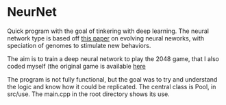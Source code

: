 # NeurNet

Quick program with the goal of tinkering with deep learning. The neural network type is based off [this paper](http://nn.cs.utexas.edu/downloads/papers/stanley.ec02.pdf) on evolving neural neworks, with speciation of genomes to stimulate new behaviors.

The aim is to train a deep neural network to play the 2048 game, that I also coded myself (the original game is available [here](https://gabrielecirulli.github.io/2048/)

The program is not fully functional, but the goal was to try and understand the logic and know how it could be replicated. The central class is Pool, in src/use. The main.cpp in the root directory shows its use.

